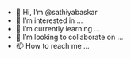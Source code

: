 - 👋 Hi, I’m @sathiyabaskar
- 👀 I’m interested in ...
- 🌱 I’m currently learning ...
- 💞️ I’m looking to collaborate on ...
- 📫 How to reach me ...

<!---
sathiyabaskar/sathiyabaskar is a ✨ special ✨ repository because its `README.md` (this file) appears on your GitHub profile.
You can click the Preview link to take a look at your changes.
--->
